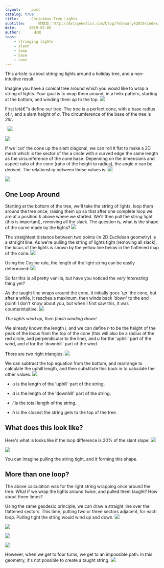 ```yaml
---
layout:     post
catalog: true
title:      Christmas Tree Lights
subtitle:      转载自：http://datagenetics.com/blog/february42019/index.html
date:      2019-02-05
author:      未知
tags:
    - stringing lights
    - slant
    - loop
    - base
    - cone
---
```


This article is about stringing lights around a holiday tree, and a non-intuitive result.

Imagine you have a conical tree around which you would like to wrap a string of lights. Your goal is to wrap them around, in a helix pattern, starting at the bottom, and winding them up to the top.
![](http://datagenetics.com/blog/february42019/tree.png)


First letâ€™s define our tree. The tree is a perfect cone, with a base radius of *r*, and a slant height of *a*. The circumference of the base of the tree is *2πr*. 

 
![](http://datagenetics.com/blog/february42019/c1.png)

![](http://datagenetics.com/blog/february42019/c2.png)


If we 'cut' the cone up the slant diagonal, we can roll it flat to make a 2D mesh which is the sector of the a circle with a curved edge the same length as the circumference of the cone base. Depending on the dimensions and aspect ratio of the cone (ratio of the height to radius), the angle α can be derived. The relationship between these values is:
![](http://datagenetics.com/blog/february42019/eq1.png)

![](http://datagenetics.com/blog/february42019/banner.png)


## One Loop Around

Starting at the bottom of the tree, we'll take the string of lights, loop them around the tree once, raising them up so that after one complete loop we are at a position *b* above where we started. We'll then pull the string tight (this is important), removing all the slack. The question is, what is the shape of the curve made by the lights?
![](http://datagenetics.com/blog/february42019/c3.png)


The straightest distance between two points (in 2D Euclidean geometry) is a straight line. As we're pulling the string of lights tight (removing all slack), the locus of the lights is shown by the yellow line below in the flattened map of the cone.
![](http://datagenetics.com/blog/february42019/c4.png)


Using the Cosine rule, the length of the light string can be easily determined:
![](http://datagenetics.com/blog/february42019/eq2.png)


So far this is all pretty vanilla, but have you noticed the *very interesting* thing yet?

As the taught line wraps around the cone, it initially goes *'up'* the cone, but after a while, it reaches a maximum, then winds back *'down'* to the end point! I don't know about you, but when I first saw this, it was counterintuitive.
![](http://datagenetics.com/blog/february42019/c5.png)


*The lights wind up, then finish winding down!*

We already known the length *l*, and we can define *h* to be the height of the peak of the locus from the top of the cone (this will also be a radius of the red circle, and perpendicular to the line), and *u* for the 'uphill' part of the wind, and *d* for the 'downhill' part of the wind.

There are two right triangles:
![](http://datagenetics.com/blog/february42019/eq3.png)


We can subtract the top equation from the bottom, and rearrange to calculate the uphill length, and then substitute this back in to calculate the other values.
![](http://datagenetics.com/blog/february42019/eq4.png)


- *u* is the length of the 'uphill' part of the string.

- *d* is the length of the 'downhill' part of the string.

- *l* is the total length of the string.

- *h* is the closest the string gets to the top of the tree.


## What does this look like?

Here's what is looks like if the loop difference is 20% of the slant slope:
![](http://datagenetics.com/blog/february42019/l1.png)

![](http://datagenetics.com/blog/february42019/test2.gif)


You can imagine pulling the string tight, and it forming this shape.

## More than one loop?

The above calculation was for the light string wrapping once around the tree. What if we wrap the lights around twice, and pulled them taught? How about three times?

Using the same geodesic principle, we can draw a straight line over the flattened sectors. This time, putting two or three sectors adjacent, for each loop. Pulling tight the string would wind up and down.
![](http://datagenetics.com/blog/february42019/s2.png)

![](http://datagenetics.com/blog/february42019/s3.png)

![](http://datagenetics.com/blog/february42019/l2.png)

![](http://datagenetics.com/blog/february42019/l3.png)


However, when we get to four turns, we get to an impossible path. In this geometry, it's not possible to create a taught string.
![](http://datagenetics.com/blog/february42019/s4.png)









